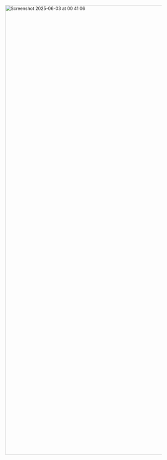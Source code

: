 <img width="1440" alt="Screenshot 2025-06-03 at 00 41 06" src="https://github.com/user-attachments/assets/ae4ce8f1-b4b1-412c-97e6-f1690fa34d79" />

 

